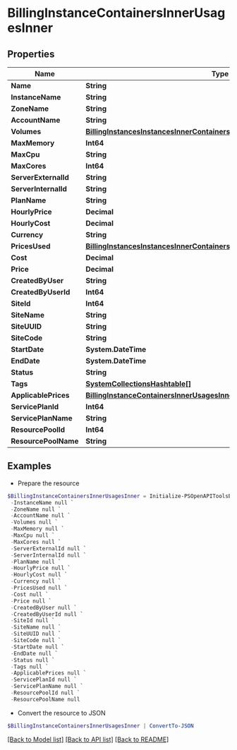 # BillingInstanceContainersInnerUsagesInner
## Properties

Name | Type | Description | Notes
------------ | ------------- | ------------- | -------------
**Name** | **String** |  | [optional] 
**InstanceName** | **String** |  | [optional] 
**ZoneName** | **String** |  | [optional] 
**AccountName** | **String** |  | [optional] 
**Volumes** | [**BillingInstancesInstancesInnerContainersInnerUsagesInnerVolumesInner[]**](BillingInstancesInstancesInnerContainersInnerUsagesInnerVolumesInner.md) |  | [optional] 
**MaxMemory** | **Int64** |  | [optional] 
**MaxCpu** | **String** |  | [optional] 
**MaxCores** | **Int64** |  | [optional] 
**ServerExternalId** | **String** |  | [optional] 
**ServerInternalId** | **String** |  | [optional] 
**PlanName** | **String** |  | [optional] 
**HourlyPrice** | **Decimal** |  | [optional] 
**HourlyCost** | **Decimal** |  | [optional] 
**Currency** | **String** |  | [optional] 
**PricesUsed** | [**BillingInstancesInstancesInnerContainersInnerUsagesInnerPricesUsedInner[]**](BillingInstancesInstancesInnerContainersInnerUsagesInnerPricesUsedInner.md) |  | [optional] 
**Cost** | **Decimal** |  | [optional] 
**Price** | **Decimal** |  | [optional] 
**CreatedByUser** | **String** |  | [optional] 
**CreatedByUserId** | **Int64** |  | [optional] 
**SiteId** | **Int64** |  | [optional] 
**SiteName** | **String** |  | [optional] 
**SiteUUID** | **String** |  | [optional] 
**SiteCode** | **String** |  | [optional] 
**StartDate** | **System.DateTime** |  | [optional] 
**EndDate** | **System.DateTime** |  | [optional] 
**Status** | **String** |  | [optional] 
**Tags** | [**SystemCollectionsHashtable[]**](SystemCollectionsHashtable.md) |  | [optional] 
**ApplicablePrices** | [**BillingInstanceContainersInnerUsagesInnerApplicablePricesInner[]**](BillingInstanceContainersInnerUsagesInnerApplicablePricesInner.md) |  | [optional] 
**ServicePlanId** | **Int64** |  | [optional] 
**ServicePlanName** | **String** |  | [optional] 
**ResourcePoolId** | **Int64** |  | [optional] 
**ResourcePoolName** | **String** |  | [optional] 

## Examples

- Prepare the resource
```powershell
$BillingInstanceContainersInnerUsagesInner = Initialize-PSOpenAPIToolsBillingInstanceContainersInnerUsagesInner  -Name null `
 -InstanceName null `
 -ZoneName null `
 -AccountName null `
 -Volumes null `
 -MaxMemory null `
 -MaxCpu null `
 -MaxCores null `
 -ServerExternalId null `
 -ServerInternalId null `
 -PlanName null `
 -HourlyPrice null `
 -HourlyCost null `
 -Currency null `
 -PricesUsed null `
 -Cost null `
 -Price null `
 -CreatedByUser null `
 -CreatedByUserId null `
 -SiteId null `
 -SiteName null `
 -SiteUUID null `
 -SiteCode null `
 -StartDate null `
 -EndDate null `
 -Status null `
 -Tags null `
 -ApplicablePrices null `
 -ServicePlanId null `
 -ServicePlanName null `
 -ResourcePoolId null `
 -ResourcePoolName null
```

- Convert the resource to JSON
```powershell
$BillingInstanceContainersInnerUsagesInner | ConvertTo-JSON
```

[[Back to Model list]](../README.md#documentation-for-models) [[Back to API list]](../README.md#documentation-for-api-endpoints) [[Back to README]](../README.md)

